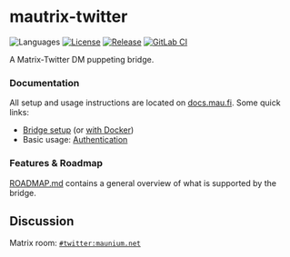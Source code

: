 # mautrix-twitter
![Languages](https://img.shields.io/github/languages/top/mautrix/twitter.svg)
[![License](https://img.shields.io/github/license/mautrix/twitter.svg)](LICENSE)
[![Release](https://img.shields.io/github/release/mautrix/twitter/all.svg)](https://github.com/mautrix/twitter/releases)
[![GitLab CI](https://mau.dev/mautrix/twitter/badges/master/pipeline.svg)](https://mau.dev/mautrix/twitter/container_registry)

A Matrix-Twitter DM puppeting bridge.

### Documentation
All setup and usage instructions are located on
[docs.mau.fi](https://docs.mau.fi/bridges/python/twitter/index.html).
Some quick links:

* [Bridge setup](https://docs.mau.fi/bridges/python/setup.html?bridge=twitter)
  (or [with Docker](https://docs.mau.fi/bridges/general/docker-setup.html?bridge=twitter))
* Basic usage: [Authentication](https://docs.mau.fi/bridges/python/twitter/authentication.html)

### Features & Roadmap
[ROADMAP.md](https://github.com/mautrix/twitter/blob/master/ROADMAP.md)
contains a general overview of what is supported by the bridge.

## Discussion
Matrix room: [`#twitter:maunium.net`](https://matrix.to/#/#twitter:maunium.net)
